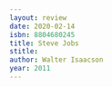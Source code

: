 ```yaml
---
layout: review
date: 2020-02-14
isbn: 8804680245
title: Steve Jobs
stitle: 
author: Walter Isaacson
year: 2011
---
```

